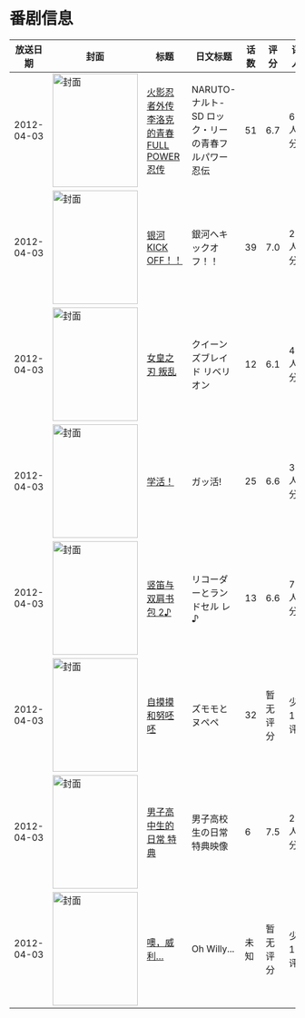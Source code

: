 # 番剧信息

|放送日期|封面|标题|日文标题|话数|评分|评分人数|
|---|---|---|---|---|---|---|
|2012-04-03|<img src="https://lain.bgm.tv/pic/cover/c/20/6b/28496_wpcoV.jpg" alt="封面" style="width:150px;height:200px;object-fit:cover;">|[火影忍者外传 李洛克的青春FULL POWER忍传](https://bangumi.tv/subject/28496)|NARUTO-ナルト- SD ロック・リーの青春フルパワー忍伝|51|6.7|658人评分|
|2012-04-03|<img src="https://lain.bgm.tv/pic/cover/c/6b/c7/31374_VF8Iv.jpg" alt="封面" style="width:150px;height:200px;object-fit:cover;">|[银河KICK OFF！！](https://bangumi.tv/subject/31374)|銀河へキックオフ！！|39|7.0|237人评分|
|2012-04-03|<img src="https://lain.bgm.tv/pic/cover/c/6f/99/33354_08ZEH.jpg" alt="封面" style="width:150px;height:200px;object-fit:cover;">|[女皇之刃 叛乱](https://bangumi.tv/subject/33354)|クイーンズブレイド リベリオン|12|6.1|496人评分|
|2012-04-03|<img src="https://lain.bgm.tv/pic/cover/c/58/d8/37140_TUb8C.jpg" alt="封面" style="width:150px;height:200px;object-fit:cover;">|[学活！](https://bangumi.tv/subject/37140)|ガッ活!|25|6.6|325人评分|
|2012-04-03|<img src="https://lain.bgm.tv/pic/cover/c/ab/e2/37344_UWV88.jpg" alt="封面" style="width:150px;height:200px;object-fit:cover;">|[竖笛与双肩书包 2♪](https://bangumi.tv/subject/37344)|リコーダーとランドセル レ♪|13|6.6|798人评分|
|2012-04-03|<img src="https://lain.bgm.tv/pic/cover/c/0c/7f/37723_hUR3H.jpg" alt="封面" style="width:150px;height:200px;object-fit:cover;">|[自摸摸和努呸呸](https://bangumi.tv/subject/37723)|ズモモとヌペペ|32|暂无评分|少于10人评分|
|2012-04-03|<img src="https://lain.bgm.tv/pic/cover/c/19/fc/72767_25x5g.jpg" alt="封面" style="width:150px;height:200px;object-fit:cover;">|[男子高中生的日常 特典](https://bangumi.tv/subject/72767)|男子高校生の日常 特典映像|6|7.5|2420人评分|
|2012-04-03|<img src="https://lain.bgm.tv/pic/cover/c/fe/14/506404_UD01G.jpg" alt="封面" style="width:150px;height:200px;object-fit:cover;">|[噢，威利…](https://bangumi.tv/subject/506404)|Oh Willy...|未知|暂无评分|少于10人评分|

